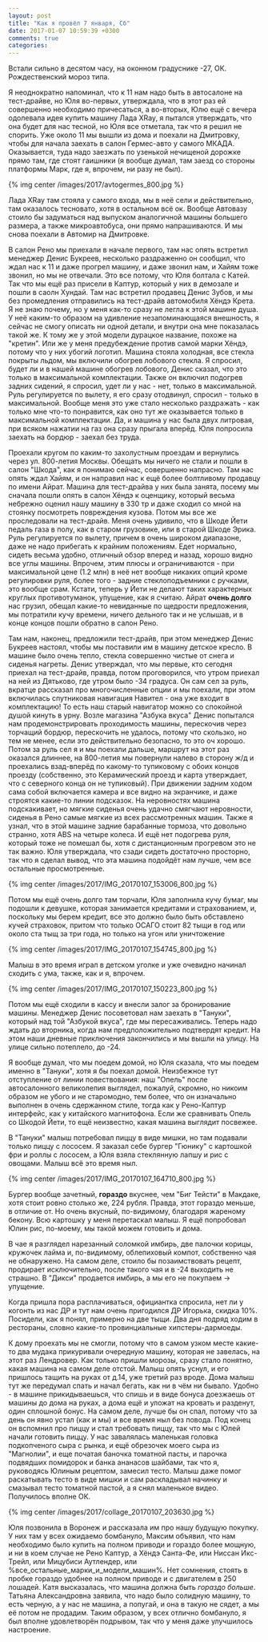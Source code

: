 ```yaml
---
layout: post
title: "Как я провёл 7 января, Сб"
date: 2017-01-07 10:59:39 +0300
comments: true
categories: 
---
```

Встали сильно в десятом часу, на оконном градуснике -27, ОК. Рождественский мороз типа.

Я неоднократно напоминал, что к 11 нам надо быть в автосалоне на тест-драйве, но Юля во-первых, утверждала, что в этот раз ей совершенно необходимо причесаться, а во-вторых, Юлю ещё с вечера одолевала идея купить машину Лада XRay, я пытался утверждать, что она будет для нас тесной, но Юля все отметала, так что я решил не спорить. Уже около 11 мы вышли из дома и поехали на Дмитровку, чтобы для начала заехать в салон Гермес-авто у самого МКАДА. Оказывается, туда надо заезжать по узенькой нечищеной дорожке прямо там, где стоят гаишники (я вообще думал, там заезд со стороны платформы Марк, где я, впрочем, ни разу не был).

{% img center /images/2017/avtogermes_800.jpg %}

Лада XRay там стояла у самого входа, мы в неё сели и действительно, там оказалось тесновато, хотя в остальном всё ок. Вообще Автовазу стоило бы задуматься над выпуском аналогичной машины большего размера, а также микроавтобуса, они прямо напрашиваются. И мы снова поехали в Автомир на Дмитровке.

В салон Рено мы приехали в начале первого, там нас опять встретил менеджер Денис Букреев, несколько раздраженно он сообщил, что ждал нас к 11 и даже прогрел машину, и даже звонил нам, и Хайям тоже звонил, но мы не отвечали. Это все потому, что Юля болтала с Катей. Так что мы ещё раз присели в Каптур, который у них в демозале и пошли в саолн Хундай. Там нас встретил продавец Денис Зубов, и мы без промедления отправились на тест-драйв автомобиля Хёндэ Крета. Я не знаю почему, но у меня как-то сразу не легла к этой машине душа. У неё каким-то образом на удивление незапоминающаяся внешность, я сейчас не смогу описать ни одной детали, и внутри она мне показалась такой же. К тому же у этой модели дурацкое название, похоже на "кретин". Или же у меня предубеждение против самой марки Хёндэ, потому что у них убогий логотип. Машина стояла холодная, все стекла покрыты льдом, мы включили обогрев лобового стекла. Я спросил, будет ли и в нашей машине обогрев лобового, Денис сказал, что это только в максимальной комплектации. Также он включил подогрев задних сидений, я спросил, удет ли у нас - нет, только в максимальной. Руль регулируется по вылету, я его сразу отодвинул, спросил - только в максимальной. Вообще меня это уже стало несколько раздражать - как только мне что-то понравится, как оно тут же оказывается только в максимальной комплектации. Да, и машина у нас была двух литровая, при всяком нажатии на газ она сразу прыгала вперёд. Юля попросила заехать на бордюр - заехал без труда.

Проехали кругом по каким-то захолустным проездам и вернулись через ул. 800-летия Москвы. Обещать мы ничего не стали и пошли в салон "Шкода", как я понимаю сейчас, совершенно напрасно. Там нас опять ждал Хайям, и он направил нас к ещё более болтливому продавцу по имени Айрат. Машина для тест-драйва у них была занята, посему мы сначала пошли опять в салон Хёндэ к оценщику, который весьма небрежно оценил нашу машину в 330 тр и даже сходил со мной на стоянку посмотреть повреждения кузова. Потом мы все же проследовали на тест-драйв. Меня очень удивило, что в Шкоде Йети педаль газа в полу, как в старом грузовике, или в старой Шкоде Эрика. Руль регулируется по вылету, причем в очень широком диапазоне, даже не надо прибегать к крайним положениям. Едет нормально, сидеть весьма удобно, отличный обзор вперед и назад, хорошо видно все углы машины. Впрочем, этим плюсы и ограничиваются - при максимальной цене (1.2 млн) в неё нет вообще никаких опций кроме регулировки руля, более того - задние стеклоподъемники с ручками, это вообще срам. Кстати, теперь у Йети не делают таких характерных круглых противотуманок, упущение, как я считаю. Айрат __очень долго__ нас грузил, обещал какие-то невиданные по щедрости предложения, мы потратили кучу времени, ничего дельного так и не услышав, и в конце концов пошли обратно в салон Рено. 

Там нам, наконец, предложили тест-драйв, при этом менеджер Денис Букреев настоял, чтобы мы поставили им в машину детское кресло. В машине было очень тепло, стекла совершенно чистые от снега и сиденья нагреты. Денис утверждал, что мы первые, кто сегодня приехал на тест-драйв, правда, потом проговорился, что утром приехал на ней из Дятьково, где утром было -34 градуса. Он сам сел за руль, вкратце рассказал про многочисленные опции и мы поехали, при этом включилась спутниковая навигация Навител - она уже входит в комплектацию! То есть наш старый навигатор можно со спокойной душой кинуть в урну. Возле магазина "Азбука вкуса" Денис попытался нам продемонстрировать проходимость машины, перескочив через торчащий бордюр, перескочить не удалось, потому что скользко, но тем не менее, если это действительно безопасно, то это оч хорошо. Потом за руль сел я и мы поехали дальше, маршрут на этот раз оказался длиннее, на 800-летия мы повернули налево в сторону ж/д и проехались взад-вперёд по какому-то тупиковому с обоих концов проезду (собственно, это Керамический проезд и карта утверждает, что с северного конца он не тупиковый). При движении задним ходом сама собой включается камера и все видно на экранчике, и даже строятся какие-то линии подсказок. На неровностях машина подскакивает, но мягкие сиденья очень удачно смягчают неровности, сиденья в Рено самые мягкие из всех рассмотренных машин. Также я узнал, что в этой машине задние барабанные тормоза, что довольно странно, хотя ABS на четыре колеса. И ещё нет подогрева руля, который тоже не помешал бы, хотя с дистанционным прогревом это не так важно. Юля утверждала, что сзади сидеть достаточно просторно, так что я сделал вывод, что эта машина подойдёт нам лучше, чем все остальные просмотренные. 

{% img center /images/2017/IMG_20170107_153006_800.jpg %}

Потом мы ещё очень долго там торчали, Юля заполнила кучу бумаг, мы подошли к девушке, которая занимается кредитами и страхованием, и, поскольку мы берем кредит, все это должно было быть обставлено кучей страховок, притом что только ОСАГО стоит 82 тыщи в год или около ста тыщ за три года, но только на угон или уничтожение

{% img center /images/2017/IMG_20170107_154745_800.jpg %}

Малыш в это время играл в детском уголке и уже очевидно начинал сходить с ума, также, как и я, впрочем.

{% img center /images/2017/IMG_20170107_150223_800.jpg %}

Потом мы ещё сходили в кассу и внесли залог за бронирование машины. Менеджер Денис посоветовал нам заехать в "Тануки", который над той "Азбукой вкуса", где мы пересаживались. Теперь надо ждать до вторника, когда нам предположительно подтвердят кредит. На этом наши дневные приключения закончились и мы вышли на улицу. На улице сильно потеплело, до -24.

Я вообще думал, что мы поедем домой, но Юля сказала, что мы поедем именно в "Тануки", хотя я бы поехал домой. Неизбежное тут отступление от линии повествования: наш "Опель" после автосалонного великолепия выглядел, пожалуй, скромно, но никоим образом не убого и не старомодно, тем более, что он изначально выполнен в очень сдержанном стиле, тогда как у Рено-Каптур интерфейс, как у китайского магнитофона. Если же сравнивать Опель со Шкодой Йети, то ещё неизвестно, какая машина выглядит посвежее.

В "Тануки" малыш потребовал пиццу в виде мишки, но там подавали только пиццу с лососем. Я заказал себе бургер "Гюнику" с картошкой фри и роллы с лососем, а Юля взяла стеклянную лапшу и рис с овощами. Малыш всё это время ныл.

{% img center /images/2017/IMG_20170107_164710_800.jpg %}

Бургер вообще зачетный, __гораздо__ вкуснее, чем "Биг Тейсти" в Макдаке, хотя стоит ровно столько же, 224 рубля. Правда, этот гораздо меньше, в отличие от. Но очень вкусный, по-видимому, благодаря жареному бекону. Всю картошку у меня перетаскал малыш. Я ещё попробовал Юлин рис, по-моему, мы такой можем готовить и дома.

В чае я разглядел нарезанный соломкой имбирь, две палочки корицы, кружочек лайма и, по-видимому, облепиховый компот, собственно чая не обнаружено. На самом деле, стоило бы позаимствовать рецепт, продирает исключительно, после такого чая и в -24 выходить не страшно. В "Дикси" продается имбирь, а мы его не покупаем -> упущение.

Когда пришла пора расплачиваться, официантка спросила, нет ли у когонть из нас ДР и тут нам очень пригодился ДР Игорька, скидка 10%. Посидели, как я понял, примерно на две тыщи. Два дня подряд ходим в рестораны, словно какие-то провинциальные хипстеры-дармоеды.

К дому проехать мы не смогли, потому что в самом узком месте какие-то два мудака прикуривали очередную машину, которая не завелась, на этот раз Лендровер. Как только пришли морозы, сразу стало понятно, какая машина на самом деле отстой. Малыш опять уснул, и его пришлось тащить на руках от д.14, уже третий раз вроде. Дома малыш тут же передумал спать и начал бегать, как ни в чём ни бывало. Удобно - в машине прикидываешься, что спишь и в виде бонуса доезжаешь от машины до дома на руках, а дома ещё и уложат на кровать и разденут, один сплошной бонус. На самом деле, лучше бы он спал, потому что за день он явно устал (как и мы) и все время ныл без повода. Под конец он вспомнил про пиццу и стал требовать пиццу, так что мы с Юлей начали готовить пиццу. У нас завалялась маленькая головка подкопченого сыра с рынка, и ещё обрезочек моего сыра из "Магнолии", и еще початая баночка томатной пасты, и парочка подвядших помидорок и банка ананасов шайбами, так что я, руководясь Юлиным рецептом, замесил тесто. Малыш даже помог раскатывать тесто в виде мишки и сам раскладывал начинку и смазывал тесто томатной пастой, а я снял маленькое видео. Получилось вполне ОК.

{% img center /images/2017/collage_20170107_203630.jpg %}

Юля позвонила в Воронеж и рассказала им про нашу будущую покупку. У них там у всех ожидаемо бомбануло, Максим объявил, что нам необходимо было купить на полном приводи и гораздо более мощную, и ни в коем случае не Рено Каптур, а Хёндэ Санта-Фе, или Ниссан Икс-Трейл, или Мицубиси Аутлендер, или %все\_остальные\_марки\_и\_модели\_машин%. Нет сомнения, стоять в пробке гораздо удобнее на полном приводе и с двигателем в 250 лошадей. Катя высказалась, что машина должна быть _гораздо больше_. Татьяна Александровна заявила, что надо было солидную машину, то есть черную, а у нас не машина, а попугай, и она в такую не сядет, а мы её потом не продадим. Таким образом, у всех отлично бомбануло, я был вполне удовлетворён подрывом, так что у меня даже улучшилось настроение.
